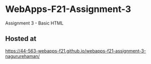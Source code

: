 # WebApps-F21-Assignment-3
Assignment 3 - Basic HTML

## Hosted at
   https://44-563-webapps-f21.github.io/webapps-f21-assignment-3-nagururehaman/

